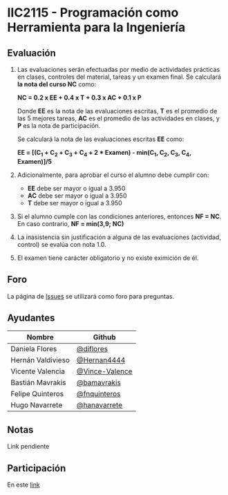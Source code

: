 ﻿
# IIC2115 - Programación como Herramienta para la Ingeniería


## Evaluación

1. Las evaluaciones serán efectuadas por medio de actividades prácticas en clases, 
controles del material, tareas y un examen final. Se calculará **la nota del curso NC** como:

    **NC = 0.2 x EE + 0.4 x T + 0.3 x AC + 0.1 x P**

    Donde **EE** es la nota de las evaluaciones escritas, **T** es el promedio de las 5 mejores tareas, **AC** es el promedio de las actividades en clases, y **P** es la nota de participación.
    
    Se calculará la nota de las evaluaciones escritas **EE** como:
    
    **EE = [(C<sub>1</sub> + C<sub>2</sub> + C<sub>3</sub> + C<sub>4</sub> + 2 * Examen) - min(C<sub>1</sub>, C<sub>2</sub>, C<sub>3</sub>, C<sub>4</sub>, Examen)]/5**

1.  Adicionalmente, para aprobar el curso el alumno debe cumplir con:
    - **EE** debe ser mayor o igual a 3.950
    - **AC** debe ser mayor o igual a 3.950
    - **T** debe ser mayor o igual a 3.950
1. Si el alumno cumple con las condiciones anteriores, entonces **NF = NC**. En caso contrario, **NF = min(3,9; NC)**
1. La inasistencia sin justificación a alguna de las evaluaciones (actividad, control) se evalúa con nota 1.0.
1. El examen tiene carácter obligatorio y no existe eximición de él.

## Foro

La página de [Issues](../../issues) se utilizará como foro para preguntas.


## Ayudantes

| Nombre | Github |
| ------ | ------ |
| Daniela Flores| [@diflores](https://github.com/diflores) |
| Hernán Valdivieso| [@Hernan4444](https://github.com/Hernan4444) |
| Vicente Valencia | [@Vince-Valence](https://github.com/Vince-Valence) |
| Bastián Mavrakis| [@bamavrakis](https://github.com/bamavrakis) |
| Felipe Quinteros| [@fnquinteros](https://github.com/fnquinteros) |
| Hugo Navarrete | [@hanavarrete](https://github.com/hanavarrete) |

## Notas

 Link pendiente
 
 ## Participación
 
 En este [link](https://drive.google.com/open?id=1Snp5MAS34kWscNpPXS5IF_kcR7MencSWNF-zYSHgflE)
